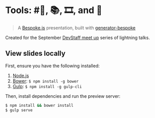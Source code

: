 # Tools: #⃣, 📚, 🎞, and 🖖
> A [Bespoke.js](http://markdalgleish.com/projects/bespoke.js) presentation, built with [generator-bespoke](https://github.com/markdalgleish/generator-bespoke)

Created for the September [DevStaff meet up](http://www.meetup.com/DevStaff-A-Developer-Community-Gathering-In-Crete) series of lightning talks.

## View slides locally

First, ensure you have the following installed:

1. [Node.js](http://nodejs.org)
2. [Bower](http://bower.io): `$ npm install -g bower`
3. [Gulp](http://gulpjs.com): `$ npm install -g gulp-cli`

Then, install dependencies and run the preview server:

```bash
$ npm install && bower install
$ gulp serve
```
